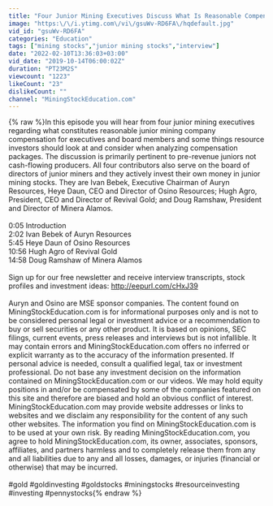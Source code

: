 ```yaml
---
title: "Four Junior Mining Executives Discuss What Is Reasonable Compensation"
image: "https:\/\/i.ytimg.com\/vi\/gsuWv-RD6FA\/hqdefault.jpg"
vid_id: "gsuWv-RD6FA"
categories: "Education"
tags: ["mining stocks","junior mining stocks","interview"]
date: "2022-02-10T13:36:03+03:00"
vid_date: "2019-10-14T06:00:02Z"
duration: "PT23M2S"
viewcount: "1223"
likeCount: "23"
dislikeCount: ""
channel: "MiningStockEducation.com"
---
```

{% raw %}In this episode you will hear from four junior mining executives regarding what constitutes reasonable junior mining company compensation for executives and board members and some things resource investors should look at and consider when analyzing compensation packages.  The discussion is primarily pertinent to pre-revenue juniors not cash-flowing producers.  All four contributors also serve on the board of directors of junior miners and they actively invest their own money in junior mining stocks.  They are Ivan Bebek, Executive Chairman of Auryn Resources, Heye Daun, CEO and Director of Osino Resources; Hugh Agro, President, CEO and Director of Revival Gold; and Doug Ramshaw, President and Director of Minera Alamos.<br /><br />0:05 Introduction<br />2:02 Ivan Bebek of Auryn Resources<br />5:45 Heye Daun of Osino Resources<br />10:56 Hugh Agro of Revival Gold<br />14:58 Doug Ramshaw of Minera Alamos<br /><br />Sign up for our free newsletter and receive interview transcripts, stock profiles and investment ideas: <a rel="nofollow" target="blank" href="http://eepurl.com/cHxJ39">http://eepurl.com/cHxJ39</a> <br /><br />Auryn and Osino are MSE sponsor companies. The content found on MiningStockEducation.com is for informational purposes only and is not to be considered personal legal or investment advice or a recommendation to buy or sell securities or any other product. It is based on opinions, SEC filings, current events, press releases and interviews but is not infallible. It may contain errors and MiningStockEducation.com offers no inferred or explicit warranty as to the accuracy of the information presented. If personal advice is needed, consult a qualified legal, tax or investment professional. Do not base any investment decision on the information contained on MiningStockEducation.com or our videos. We may hold equity positions in and/or be compensated by some of the companies featured on this site and therefore are biased and hold an obvious conflict of interest. MiningStockEducation.com may provide website addresses or links to websites and we disclaim any responsibility for the content of any such other websites. The information you find on MiningStockEducation.com is to be used at your own risk. By reading MiningStockEducation.com, you agree to hold MiningStockEducation.com, its owner, associates, sponsors, affiliates, and partners harmless and to completely release them from any and all liabilities due to any and all losses, damages, or injuries (financial or otherwise) that may be incurred.<br /><br />#gold #goldinvesting #goldstocks #miningstocks #resourceinvesting #investing #pennystocks{% endraw %}
